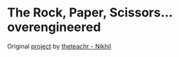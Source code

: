 # The Rock, Paper, Scissors... overengineered

Original [project](https://github.com/theteachr/overengineered-rock.paper.scissors)
by [theteachr - Nikhil](https://github.com/theteachr)
